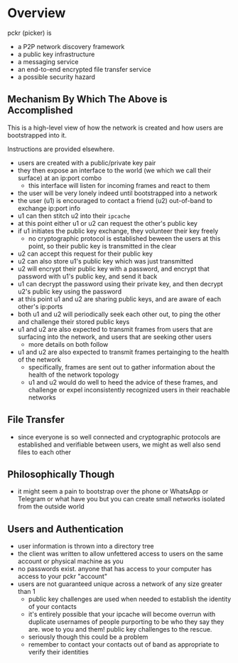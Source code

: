 # Overview

pckr (picker) is

- a P2P network discovery framework
- a public key infrastructure
- a messaging service
- an end-to-end encrypted file transfer service
- a possible security hazard

## Mechanism By Which The Above is Accomplished

This is a high-level view of how the network is created and how users are bootstrapped into it.

Instructions are provided elsewhere.

- users are created with a public/private key pair
- they then expose an interface to the world (we which we call their surface) at an ip:port combo
    - this interface will listen for incoming frames and react to them
- the user will be very lonely indeed until bootstrapped into a network
- the user (u1) is encouraged to contact a friend (u2) out-of-band to exchange ip:port info
- u1 can then stitch u2 into their `ipcache`
- at this point either u1 or u2 can request the other's public key
- if u1 initiates the public key exchange, they volunteer their key freely
    - no cryptographic protocol is established beween the users at this point, so their public key is transmitted in the clear
- u2 can accept this request for their public key
- u2 can also store u1's public key which was just transmitted
- u2 will encrypt their public key with a password, and encrypt that password with u1's public key, and send it back
- u1 can decrypt the password using their private key, and then decrypt u2's public key using the password
- at this point u1 and u2 are sharing public keys, and are aware of each other's ip:ports
- both u1 and u2 will periodically seek each other out, to ping the other and challenge their stored public keys
- u1 and u2 are also expected to transmit frames from users that are surfacing into the network, and users that are seeking other users
    - more details on both follow
- u1 and u2 are also expected to transmit frames pertainging to the health of the network
    - specifically, frames are sent out to gather information about the health of the network topology
    - u1 and u2 would do well to heed the advice of these frames, and challenge or expel inconsistently recognized users in their reachable networks

## File Transfer

- since everyone is so well connected and cryptographic protocols are established and verifiable between users, we might as well also send files to each other

## Philosophically Though

- it might seem a pain to bootstrap over the phone or WhatsApp or Telegram or what have you but you can create small networks isolated from the outside world

## Users and Authentication

- user information is thrown into a directory tree
- the client was written to allow unfettered access to users on the same account or physical machine as you
- no passwords exist. anyone that has access to your computer has access to your pckr "account"
- users are not guaranteed unique across a network of any size greater than 1
    - public key challenges are used when needed to establish the identity of your contacts
    - it's entirely possible that your ipcache will become overrun with duplicate usernames of people purporting to be who they say they are. woe to you and them! public key challenges to the rescue.
    - seriously though this could be a problem
    - remember to contact your contacts out of band as appropriate to verify their identities
